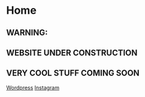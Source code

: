 # Home

## WARNING:

## WEBSITE UNDER CONSTRUCTION

## VERY COOL STUFF COMING SOON

[Wordpress](https://derekktorgithub.wordpress.com/)
[Instagram](https://www.instagram.com/simplify_programming)
